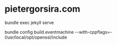 # pietergorsira.com

bundle exec jekyll serve

bundle config build.eventmachine --with-cppflags=-I/usr/local/opt/openssl/include